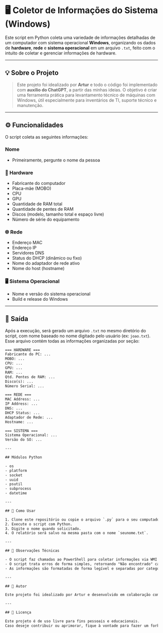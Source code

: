 # 🖥️ Coletor de Informações do Sistema (Windows)

Este script em Python coleta uma variedade de informações detalhadas de um computador com sistema operacional **Windows**, organizando os dados de **hardware**, **rede** e **sistema operacional** em um arquivo `.txt`, feito com o intuito de coletar e gerenciar informações de hardware.

---

## 💡 Sobre o Projeto

> Este projeto foi idealizado por **Artur** e todo o código foi implementado com **auxílio do ChatGPT**, a partir das minhas ideias. O objetivo é criar uma ferramenta prática para levantamento técnico de máquinas com Windows, útil especialmente para inventários de TI, suporte técnico e manutenção.

---

## ⚙️ Funcionalidades

O script coleta as seguintes informações:

### Nome
- Primeiramente, pergunte o nome da pessoa
  
### 🔧 Hardware
- Fabricante do computador  
- Placa-mãe (MOBO)  
- CPU  
- GPU  
- Quantidade de RAM total  
- Quantidade de pentes de RAM  
- Discos (modelo, tamanho total e espaço livre)  
- Número de série do equipamento  

### 🌐 Rede
- Endereço MAC  
- Endereço IP  
- Servidores DNS  
- Status do DHCP (dinâmico ou fixo)  
- Nome do adaptador de rede ativo  
- Nome do host (hostname)  

### 🖥️ Sistema Operacional
- Nome e versão do sistema operacional  
- Build e release do Windows  

---

## 📁 Saída

Após a execução, será gerado um arquivo `.txt` no mesmo diretório do script, com nome baseado no nome digitado pelo usuário (ex: `joao.txt`). Esse arquivo contém todas as informações organizadas por seção:

```txt
=== HARDWARE ===
Fabricante do PC: ...
MOBO: ...
CPU: ...
GPU: ...
RAM: ...
Qtd. Pentes de RAM: ...
Disco(s): ...
Número Serial: ...

=== REDE ===
MAC Address: ...
IP Address: ...
DNS: ...
DHCP Status: ...
Adaptador de Rede: ...
Hostname: ...

=== SISTEMA ===
Sistema Operacional: ...
Versão do SO: ...

---

## Módulos Python

- os  
- platform  
- socket  
- uuid  
- psutil  
- subprocess  
- datetime

---

## 🚀 Como Usar

1. Clone este repositório ou copie o arquivo `.py` para o seu computador.  
2. Execute o script com Python.  
3. Digite o nome quando solicitado.  
4. O relatório será salvo na mesma pasta com o nome `seunome.txt`.

---

## 📌 Observações Técnicas

- O script faz chamadas ao PowerShell para coletar informações via WMI e comandos nativos do Windows.  
- O script trata erros de forma simples, retornando "Não encontrado" caso algo falhe.  
- As informações são formatadas de forma legível e separadas por categoria.

---

## 👤 Autor

Este projeto foi idealizado por Artur e desenvolvido em colaboração com ChatGPT (OpenAI), com base nas ideias e necessidades definidas por Artur.

---

## 📝 Licença

Este projeto é de uso livre para fins pessoais e educacionais.  
Caso deseje contribuir ou aprimorar, fique à vontade para fazer um fork ou abrir um pull request!

